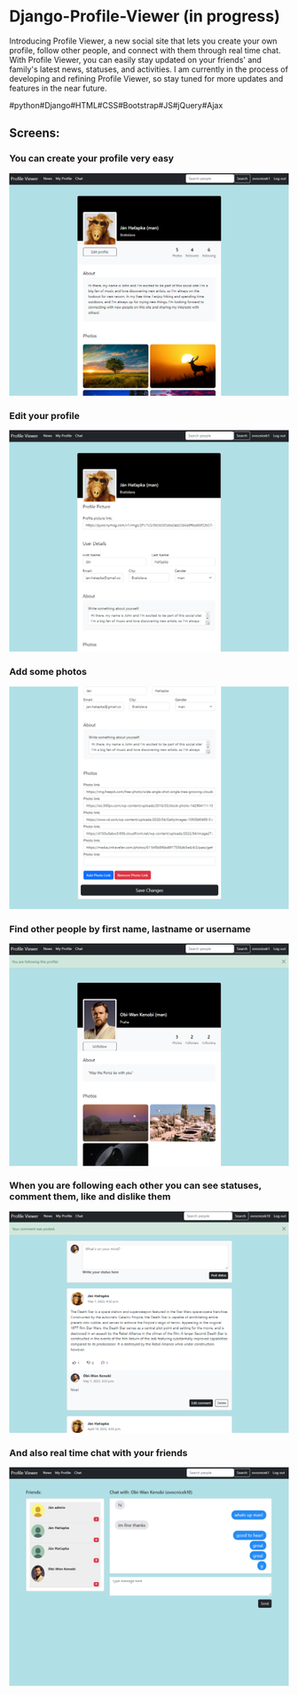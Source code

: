 # Django-Profile-Viewer (in progress)
Introducing Profile Viewer, a new social site that lets you create your own profile, follow other people, and connect with them through real time chat. With Profile Viewer, you can easily stay updated on your friends' and family's latest news, statuses, and activities. I am currently in the process of developing and refining Profile Viewer, so stay tuned for more updates and features in the near future.

#python#Django#HTML#CSS#Bootstrap#JS#jQuery#Ajax

## Screens:

### You can create your  profile very easy
![image](https://github.com/Johnny-FTW/Django-Profile-Viewer/blob/main/screens/1.png)
<br>
### Edit your profile
![image](https://github.com/Johnny-FTW/Django-Profile-Viewer/blob/main/screens/2.png)
<br>
### Add some photos
![image](https://github.com/Johnny-FTW/Django-Profile-Viewer/blob/main/screens/3.png)
### Find other people by first name, lastname or username
![image](https://github.com/Johnny-FTW/Django-Profile-Viewer/blob/main/screens/4.png)
<br>
### When you are following each other you can see statuses, comment them, like and dislike them
![image](https://github.com/Johnny-FTW/Django-Profile-Viewer/blob/main/screens/5.png)
<br>
### And also real time chat with your friends
![image](https://github.com/Johnny-FTW/Django-Profile-Viewer/blob/main/screens/6.png)
<br>
